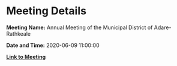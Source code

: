 # Meeting Details

**Meeting Name:** Annual Meeting of the Municipal District of Adare-Rathkeale

**Date and Time:** 2020-06-09 11:00:00

**[Link to Meeting](https://www.limerick.ie/council/whats-on/annual-meeting-municipal-district-adare-rathkeale-4)**
